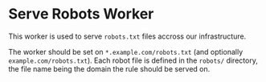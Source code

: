 # Serve Robots Worker

This worker is used to serve `robots.txt` files accross our infrastructure.

The worker should be set on `*.example.com/robots.txt` (and optionally `example.com/robots.txt`). Each robot file is defined in the `robots/` directory, the file name being the domain the rule should be served on.
